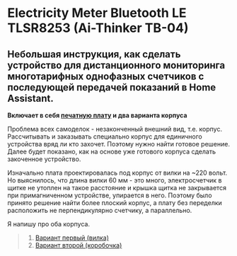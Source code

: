 # Electricity Meter Bluetooth LE TLSR8253 (Ai-Thinker TB-04)

## Небольшая инструкция, как сделать устройство для дистанционного мониторинга многотарифных однофазных счетчиков с последующей передачей показаний в Home Assistant.

**Включает в себя [печатную плату](https://oshwlab.com/slacky/electricity_meter) и два варианта корпуса**

Проблема всех самоделок - незаконченный внешний вид, т.е. корпус. Рассчитывать и заказывать специально корпус для единичного устройства вряд ли кто захочет. Поэтому нужно найти готовое решение. Далее будет показано, как на основе уже готового корпуса сделать закоченное устройство.

Изначально плата проектировалась под корпус от вилки на ~220 вольт. Но выяснилось, что длина вилки 60 мм - это много, электросчетчик в щитке не утоплен на такое расстояние и крышка щитка не закрывается при примагниченном устройстве, упирается в него. Поэтому было принято решение найти более плоский корпус, а плату без переделки расположить не перпендикулярно счетчику, а параллельно.

Я напишу про оба корпуса.

> 1. [Вариант первый (вилка)](https://github.com/slacky1965/electricity_meter_ble/tree/main/doc/device/version_1#readme)
> 2. [Вариант второй (коробочка)](https://github.com/slacky1965/electricity_meter_ble/tree/main/doc/device/version_2#readme)

